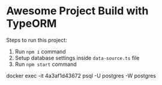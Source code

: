# Awesome Project Build with TypeORM

Steps to run this project:

1. Run `npm i` command
2. Setup database settings inside `data-source.ts` file
3. Run `npm start` command

docker exec -it 4a3af1d43672 psql -U postgres -W postgres
